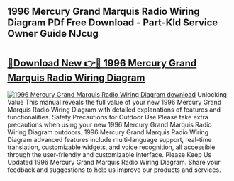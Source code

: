 ## 1996 Mercury Grand Marquis Radio Wiring Diagram PDf Free Download - Part-Kld Service Owner Guide NJcug

# <h2><a href="http://dfsvrp8.blite.top/?on=1996+Mercury+Grand+Marquis+Radio+Wiring+Diagram">🔗Download New 👉🔴 1996 Mercury Grand Marquis Radio Wiring Diagram</a></h2>

[![1996 Mercury Grand Marquis Radio Wiring Diagram download](https://i.imgur.com/lujVjoI.png)](http://dfsvrp8.blite.top/?on=1996+Mercury+Grand+Marquis+Radio+Wiring+Diagram)
Unlocking Value This manual reveals the full value of your new 1996 Mercury Grand Marquis Radio Wiring Diagram with detailed explanations of features and functionalities. Safety Precautions for Outdoor Use Please take extra precautions when using your new 1996 Mercury Grand Marquis Radio Wiring Diagram outdoors. 1996 Mercury Grand Marquis Radio Wiring Diagram advanced features include multi-language support, real-time translation, customizable widgets, and voice recognition, all accessible through the user-friendly and customizable interface. Please Keep Us Updated 1996 Mercury Grand Marquis Radio Wiring Diagram. Share your feedback and suggestions to help us improve our products and services.
